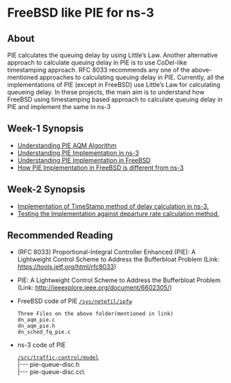 #  FreeBSD like PIE for ns-3

## About

PIE calculates the queuing delay by using Little’s Law. Another alternative approach to
calculate queuing delay in PIE is to use CoDel-like timestamping approach. RFC 8033
recommends any one of the above-mentioned approaches to calculating queuing delay in PIE.
Currently, all the implementations of PIE (except in FreeBSD) use Little’s Law for calculating
queueing delay. In these projects, the main aim is to understand how FreeBSD using
timestamping based approach to calculate queuing delay in PIE and implement the same in ns-3

## Week-1 Synopsis
* [ Understanding PIE AQM Algorithm ](https://github.com/siddeshlc8/freebsd-pie-in-ns3/wiki/Week-1-Synopsis#pie-proportional-integral-controller-enhanced)
* [ Understanding PIE Implementation in ns-3 ](https://github.com/siddeshlc8/freebsd-pie-in-ns3/wiki/Week-1-Synopsis#implementation-of-pie-in-ns-3)
* [ Understanding PIE Implementation in FreeBSD ](https://github.com/siddeshlc8/freebsd-pie-in-ns3/wiki/Week-1-Synopsis#implementation-of-pie-in-freebsd )
* [How PIE Implementation in FreeBSD is different from ns-3]( https://github.com/siddeshlc8/freebsd-pie-in-ns3/wiki/Week-1-Synopsis#difference-between-ns-3--freebsd-pie-implementation)

## Week-2 Synopsis
* [ Implementation of TimeStamp method of delay calculation in ns-3. ](https://github.com/siddeshlc8/freebsd-pie-in-ns3/wiki/Week-2-Synopsis#implementation)
* [ Testing the Implementation against departure rate calculation method. ](https://github.com/siddeshlc8/freebsd-pie-in-ns3/wiki/Week-2-Synopsis#testing)

## Recommended Reading
- (RFC 8033) Proportional-Integral Controller Enhanced (PIE): A Lightweight Control
Scheme to Address the Bufferbloat Problem (Link: https://tools.ietf.org/html/rfc8033)
- PIE: A Lightweight Control Scheme to Address the Bufferbloat Problem (Link:
http://ieeexplore.ieee.org/document/6602305/)
- FreeBSD code of PIE [`/sys/netpfil/ipfw`](https://github.com/freebsd/freebsd/tree/master/sys/netpfil/ipfw)
      
      Three Files on the above folder(mentioned in link)
      dn_aqm_pie.c 
      dn_aqm_pie.h
      dn_sched_fq_pie.c 
- ns-3 code of PIE 

  [`/src/traffic-control/model`](https://github.com/nsnam/ns-3-dev-git/tree/master/src/traffic-control/model)\
  |--- pie-queue-disc.h\
  |--- pie-queue-disc.cc\

